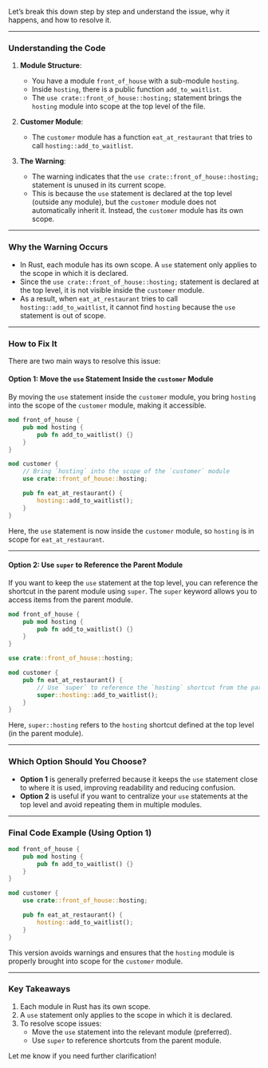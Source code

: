 Let’s break this down step by step and understand the issue, why it happens, and how to resolve it.

---

### **Understanding the Code**
1. **Module Structure**:
   - You have a module `front_of_house` with a sub-module `hosting`.
   - Inside `hosting`, there is a public function `add_to_waitlist`.
   - The `use crate::front_of_house::hosting;` statement brings the `hosting` module into scope at the top level of the file.

2. **Customer Module**:
   - The `customer` module has a function `eat_at_restaurant` that tries to call `hosting::add_to_waitlist`.

3. **The Warning**:
   - The warning indicates that the `use crate::front_of_house::hosting;` statement is unused in its current scope.
   - This is because the `use` statement is declared at the top level (outside any module), but the `customer` module does not automatically inherit it. Instead, the `customer` module has its own scope.

---

### **Why the Warning Occurs**
- In Rust, each module has its own scope. A `use` statement only applies to the scope in which it is declared.
- Since the `use crate::front_of_house::hosting;` statement is declared at the top level, it is not visible inside the `customer` module.
- As a result, when `eat_at_restaurant` tries to call `hosting::add_to_waitlist`, it cannot find `hosting` because the `use` statement is out of scope.

---

### **How to Fix It**
There are two main ways to resolve this issue:

#### **Option 1: Move the `use` Statement Inside the `customer` Module**
By moving the `use` statement inside the `customer` module, you bring `hosting` into the scope of the `customer` module, making it accessible.

```rust
mod front_of_house {
    pub mod hosting {
        pub fn add_to_waitlist() {}
    }
}

mod customer {
    // Bring `hosting` into the scope of the `customer` module
    use crate::front_of_house::hosting;

    pub fn eat_at_restaurant() {
        hosting::add_to_waitlist();
    }
}
```

Here, the `use` statement is now inside the `customer` module, so `hosting` is in scope for `eat_at_restaurant`.

---

#### **Option 2: Use `super` to Reference the Parent Module**
If you want to keep the `use` statement at the top level, you can reference the shortcut in the parent module using `super`. The `super` keyword allows you to access items from the parent module.

```rust
mod front_of_house {
    pub mod hosting {
        pub fn add_to_waitlist() {}
    }
}

use crate::front_of_house::hosting;

mod customer {
    pub fn eat_at_restaurant() {
        // Use `super` to reference the `hosting` shortcut from the parent module
        super::hosting::add_to_waitlist();
    }
}
```

Here, `super::hosting` refers to the `hosting` shortcut defined at the top level (in the parent module).

---

### **Which Option Should You Choose?**
- **Option 1** is generally preferred because it keeps the `use` statement close to where it is used, improving readability and reducing confusion.
- **Option 2** is useful if you want to centralize your `use` statements at the top level and avoid repeating them in multiple modules.

---

### **Final Code Example (Using Option 1)**

```rust
mod front_of_house {
    pub mod hosting {
        pub fn add_to_waitlist() {}
    }
}

mod customer {
    use crate::front_of_house::hosting;

    pub fn eat_at_restaurant() {
        hosting::add_to_waitlist();
    }
}
```

This version avoids warnings and ensures that the `hosting` module is properly brought into scope for the `customer` module.

---

### **Key Takeaways**
1. Each module in Rust has its own scope.
2. A `use` statement only applies to the scope in which it is declared.
3. To resolve scope issues:
   - Move the `use` statement into the relevant module (preferred).
   - Use `super` to reference shortcuts from the parent module.

Let me know if you need further clarification!
